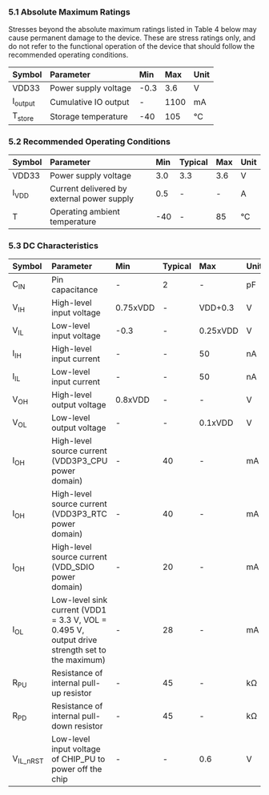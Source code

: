 ### 5.1 Absolute Maximum Ratings
Stresses beyond the absolute maximum ratings listed in Table 4 below may cause permanent 
damage to the device. These are stress ratings only, and do not refer to the functional 
operation of the device that should follow the recommended operating conditions.

| Symbol  | Parameter | Min  | Max | Unit |
| :------------- | :------------- | :------------- | :------------- | :------------- |
| VDD33  | Power supply voltage  | -0.3  | 3.6  | V  |
| I<sub>output<sub/>  | Cumulative IO output  | -  | 1100  | mA  |
| T<sub>store<sub/>  | Storage temperature  | -40  | 105  | °C  |

### 5.2 Recommended Operating Conditions
| Symbol  | Parameter | Min  | Typical | Max | Unit |
| :------------- | :------------- | :------------- | :------------- | :------------- | :------------- |
| VDD33  | Power supply voltage  | 3.0  | 3.3  | 3.6  | V  |
| I<sub>VDD<sub/>  | Current delivered by external power supply  | 0.5  | -  | -  | A  |
| T  | Operating ambient temperature  | -40  | -  | 85  | °C  |

### 5.3 DC Characteristics
| Symbol  | Parameter | Min  | Typical | Max | Unit |
| :------------- | :------------- | :------------- | :------------- | :------------- | :------------- |
| C<sub>IN<sub/>  | Pin capacitance  | -  | 2  | -  | pF  |
| V<sub>IH<sub/>  | High-level input voltage  | 0.75xVDD  | -  | VDD+0.3  | V  |
| V<sub>IL<sub/>  | Low-level input voltage  | -0.3  | -  | 0.25xVDD  | V  |
| I<sub>IH<sub/>  | High-level input current  | -  | -  | 50  | nA  |
| I<sub>IL<sub/>  | Low-level input current  | -  | -  | 50  | nA  |
| V<sub>OH<sub/>  | High-level output voltage  | 0.8xVDD  | -  | -  | V  |
| V<sub>OL<sub/>  | Low-level output voltage  | -  | -  | 0.1xVDD  | V  |
| I<sub>OH<sub/>  | High-level source current (VDD3P3_CPU power domain)  | -  | 40  | -  | mA  |
| I<sub>OH<sub/>  | High-level source current (VDD3P3_RTC power domain) | -  | 40  | -  | mA  |
| I<sub>OH<sub/>  | High-level source current (VDD_SDIO power domain) | -  | 20  | -  | mA  |
| I<sub>OL<sub/>  | Low-level sink current (VDD1 = 3.3 V, VOL = 0.495 V, output drive strength set to the maximum) | -  | 28  | -  | mA  |
| R<sub>PU<sub/>  | Resistance of internal pull-up resistor | -  | 45  | -  | kΩ  |
| R<sub>PD<sub/>  | Resistance of internal pull-down resistor | -  | 45  | -  | kΩ  |
| V<sub>IL_nRST<sub/>  | Low-level input voltage of CHIP_PU to power off the chip | -  | -  | 0.6  | V  |